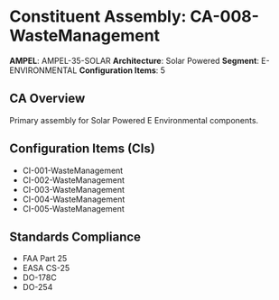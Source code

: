 # Constituent Assembly: CA-008-WasteManagement

**AMPEL**: AMPEL-35-SOLAR
**Architecture**: Solar Powered
**Segment**: E-ENVIRONMENTAL
**Configuration Items**: 5

## CA Overview
Primary assembly for Solar Powered E Environmental components.

## Configuration Items (CIs)
- CI-001-WasteManagement
- CI-002-WasteManagement
- CI-003-WasteManagement
- CI-004-WasteManagement
- CI-005-WasteManagement

## Standards Compliance
- FAA Part 25
- EASA CS-25
- DO-178C
- DO-254
